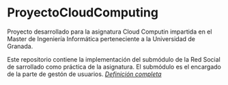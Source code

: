 # ProyectoCloudComputing

Proyecto desarrollado para la asignatura Cloud Computin impartida en el Master de Ingeniería Informática 
perteneciente a la Universidad de Granada.

Este repositorio contiene la implementación del submódulo de la Red Social de sarrollado como práctica de la asignatura. El submódulo es el encargado de la parte de gestón de usuarios. 
*[Definición completa](http://alcasla.github.io/CloudComputing/Hito2.html)*
